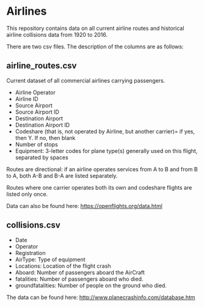 # Airlines
This repository contains data on all current airline routes and historical airline collisions data from 1920 to 2016.

There are two csv files. The description of the columns are as follows:

## airline_routes.csv

Current dataset of  all commercial airlines carrying passengers.

- Airline Operator
- Airline ID
- Source Airport
- Source Airport ID
- Destination Airport
- Destination Airport ID
- Codeshare (that is, not operated by Airline, but another carrier)= if yes, then Y. If no, then blank
- Number of stops
- Equipment: 3-letter codes for plane type(s) generally used on this flight, separated by spaces

Routes are directional: if an airline operates services from A to B and from B to A, both A-B and B-A are listed separately.

Routes where one carrier operates both its own and codeshare flights are listed only once.

Data can also be found here: https://openflights.org/data.html

## collisions.csv

- Date
- Operator
- Registration
- AirType: Type of equipment
- Locations: Location of the flight crash
- Aboard: Number of passengers aboard the AirCraft
- fatalities: Number of passengers aboard who died.
- groundfatalities: Number of people on the ground who died.

The data can be found here: http://www.planecrashinfo.com/database.htm




